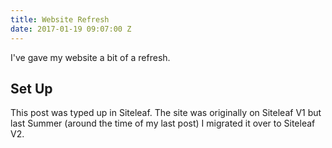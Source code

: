 ```yaml
---
title: Website Refresh
date: 2017-01-19 09:07:00 Z
---
```


I've gave my website a bit of a refresh.

## Set Up

This post was typed up in Siteleaf. The site was originally on Siteleaf V1 but last Summer (around the time of my last post) I migrated it over to Siteleaf V2.
